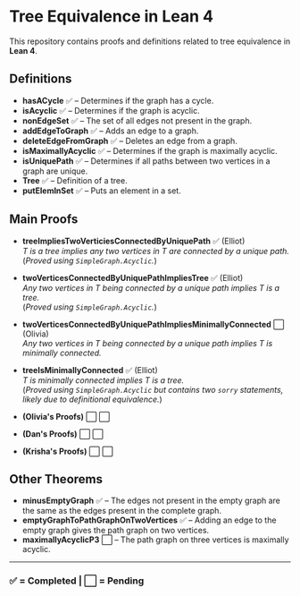 # Tree Equivalence in Lean 4

This repository contains proofs and definitions related to tree equivalence in **Lean 4**.

## Definitions

- **hasACycle** ✅ – Determines if the graph has a cycle.
- **isAcyclic** ✅ – Determines if the graph is acyclic.
- **nonEdgeSet** ✅ – The set of all edges not present in the graph.
- **addEdgeToGraph** ✅ – Adds an edge to a graph.
- **deleteEdgeFromGraph** ✅ – Deletes an edge from a graph.
- **isMaximallyAcyclic** ✅ – Determines if the graph is maximally acyclic.
- **isUniquePath** ✅ – Determines if all paths between two vertices in a graph are unique.
- **Tree** ✅ – Definition of a tree.
- **putElemInSet** ✅ – Puts an element in a set.

## Main Proofs

- **treeImpliesTwoVerticiesConnectedByUniquePath** ✅ (Elliot)  
  _T is a tree implies any two vertices in T are connected by a unique path._  
  (_Proved using `SimpleGraph.Acyclic`._)

- **twoVerticesConnectedByUniquePathImpliesTree** ✅ (Elliot)  
  _Any two vertices in T being connected by a unique path implies T is a tree._  
  (_Proved using `SimpleGraph.Acyclic`._)

- **twoVerticesConnectedByUniquePathImpliesMinimallyConnected** ⬜ (Olivia)  
  _Any two vertices in T being connected by a unique path implies T is minimally connected._

- **treeIsMinimallyConnected** ✅ (Elliot)  
  _T is minimally connected implies T is a tree._  
  (_Proved using `SimpleGraph.Acyclic` but contains two `sorry` statements, likely due to definitional equivalence._)

- **(Olivia's Proofs)** ⬜ ⬜

- **(Dan's Proofs)** ⬜ ⬜

- **(Krisha's Proofs)** ⬜ ⬜

## Other Theorems

- **minusEmptyGraph** ✅ – The edges not present in the empty graph are the same as the edges present in the complete graph.
- **emptyGraphToPathGraphOnTwoVertices** ✅ – Adding an edge to the empty graph gives the path graph on two vertices.
- **maximallyAcyclicP3** ⬜ – The path graph on three vertices is maximally acyclic.

---

### ✅ = Completed | ⬜ = Pending
